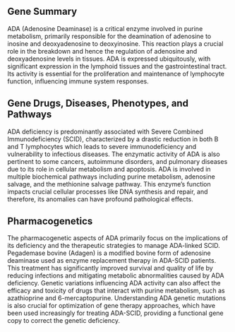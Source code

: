 ## Gene Summary
ADA (Adenosine Deaminase) is a critical enzyme involved in purine metabolism, primarily responsible for the deamination of adenosine to inosine and deoxyadenosine to deoxyinosine. This reaction plays a crucial role in the breakdown and hence the regulation of adenosine and deoxyadenosine levels in tissues. ADA is expressed ubiquitously, with significant expression in the lymphoid tissues and the gastrointestinal tract. Its activity is essential for the proliferation and maintenance of lymphocyte function, influencing immune system responses.

## Gene Drugs, Diseases, Phenotypes, and Pathways
ADA deficiency is predominantly associated with Severe Combined Immunodeficiency (SCID), characterized by a drastic reduction in both B and T lymphocytes which leads to severe immunodeficiency and vulnerability to infectious diseases. The enzymatic activity of ADA is also pertinent to some cancers, autoimmune disorders, and pulmonary diseases due to its role in cellular metabolism and apoptosis. ADA is involved in multiple biochemical pathways including purine metabolism, adenosine salvage, and the methionine salvage pathway. This enzyme’s function impacts crucial cellular processes like DNA synthesis and repair, and therefore, its anomalies can have profound pathological effects.

## Pharmacogenetics
The pharmacogenetic aspects of ADA primarily focus on the implications of its deficiency and the therapeutic strategies to manage ADA-linked SCID. Pegademase bovine (Adagen) is a modified bovine form of adenosine deaminase used as enzyme replacement therapy in ADA-SCID patients. This treatment has significantly improved survival and quality of life by reducing infections and mitigating metabolic abnormalities caused by ADA deficiency. Genetic variations influencing ADA activity can also affect the efficacy and toxicity of drugs that interact with purine metabolism, such as azathioprine and 6-mercaptopurine. Understanding ADA genetic mutations is also crucial for optimization of gene therapy approaches, which have been used increasingly for treating ADA-SCID, providing a functional gene copy to correct the genetic deficiency.